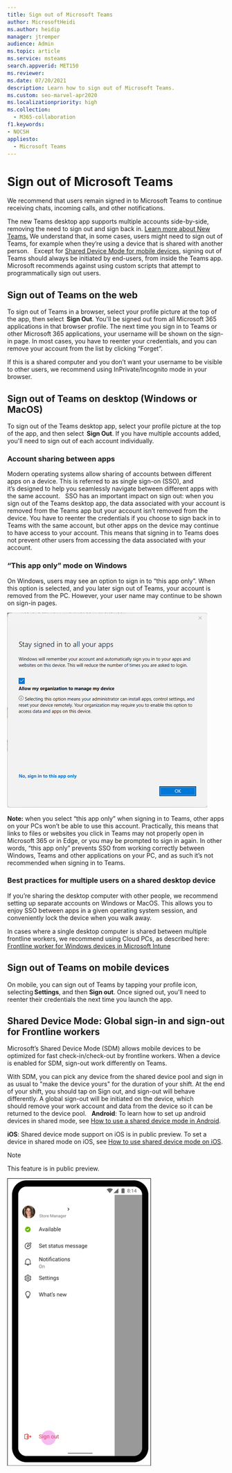 ```yaml
---
title: Sign out of Microsoft Teams
author: MicrosoftHeidi
ms.author: heidip
manager: jtremper
audience: Admin
ms.topic: article
ms.service: msteams
search.appverid: MET150
ms.reviewer: 
ms.date: 07/20/2021
description: Learn how to sign out of Microsoft Teams.
ms.custom: seo-marvel-apr2020
ms.localizationpriority: high
ms.collection: 
  - M365-collaboration
f1.keywords:
- NOCSH
appliesto: 
  - Microsoft Teams
---
```


# Sign out of Microsoft Teams

We recommend that users remain signed in to Microsoft Teams to continue receiving chats, incoming calls, and other notifications.  

The new Teams desktop app supports multiple accounts side-by-side, removing the need to sign out and sign back in. [Learn more about New Teams.](/microsoftteams/new-teams-desktop-admin)
We understand that, in some cases, users might need to sign out of Teams, for example when they’re using a device that is shared with another person.  
Except for [Shared Device Mode for mobile devices](#shared-device), signing out of Teams should always be initiated by end-users, from inside the Teams app. Microsoft recommends against using custom scripts that attempt to programmatically sign out users. 
## Sign out of Teams on the web

To sign out of Teams in a browser, select your profile picture at the top of the app, then select  **Sign Out**. You'll be signed out from all Microsoft 365 applications in that browser profile. The next time you sign in to Teams or other Microsoft 365 applications, your username will be shown on the sign-in page. In most cases, you have to reenter your credentials, and you can remove your account from the list by clicking “Forget”.  

If this is a shared computer and you don’t want your username to be visible to other users, we recommend using InPrivate/Incognito mode in your browser. 
## Sign out of Teams on desktop (Windows or MacOS)
To sign out of the Teams desktop app, select your profile picture at the top of the app, and then select  **Sign Out**. If you have multiple accounts added, you'll need to sign out of each account individually. 

### Account sharing between apps
Modern operating systems allow sharing of accounts between different apps on a device. This is referred to as single sign-on (SSO), and it’s designed to help you seamlessly navigate between different apps with the same account.  
SSO has an important impact on sign out: when you sign out of the Teams desktop app, the data associated with your account is removed from the Teams app but your account isn’t removed from the device. You have to reenter the credentials if you choose to sign back in to Teams with the same account, but other apps on the device may continue to have access to your account. This means that signing in to Teams does not prevent other users from accessing the data associated with your account.  
### “This app only” mode on Windows
On Windows, users may see an option to sign in to “this app only”. When this option is selected, and you later sign out of Teams, your account is removed from the PC. However, your user name may continue to be shown on sign-in pages. 

![Screenshot: User interface of sign in to all apps with a link to only sign into this app only.](../images/sign-in-to-all-apps.png)

**Note:** when you select “this app only” when signing in to Teams, other apps on your PCs won’t be able to use this account. Practically, this means that links to files or websites you click in Teams may not properly open in Microsoft 365 or in Edge, or you may be prompted to sign in again. In other words, “this app only” prevents SSO from working correctly between Windows, Teams and other applications on your PC, and as such it’s not recommended when signing in to Teams. 

### Best practices for multiple users on a shared desktop device 
If you’re sharing the desktop computer with other people, we recommend setting up separate accounts on Windows or MacOS. This allows you to enjoy SSO between apps in a given operating system session, and conveniently lock the device when you walk away. 

In cases where a single desktop computer is shared between multiple frontline workers, we recommend using Cloud PCs, as described here: [Frontline worker for Windows devices in Microsoft Intune](/mem/solutions/frontline-worker/frontline-worker-overview-windows)
## Sign out of Teams on mobile devices

On mobile, you can sign out of Teams by tapping your profile icon, selecting **Settings**, and then **Sign out**. Once signed out, you'll need to reenter their credentials the next time you launch the app. 

## <a id="shared-device" />Shared Device Mode: Global sign-in and sign-out for Frontline workers
Microsoft’s Shared Device Mode (SDM) allows mobile devices to be optimized for fast check-in/check-out by frontline workers. When a device is enabled for SDM, sign-out work differently on Teams. 

With SDM, you can pick any device from the shared device pool and sign in as usual to "make the device yours" for the duration of your shift. At the end of your shift, you should tap on Sign out, and sign-out will behave differently. A global sign-out will be initiated on the device, which should remove your work account and data from the device so it can be returned to the device pool.  
**Android**: To learn how to set up android devices in shared mode, see [How to use a shared device mode in Android](/azure/active-directory/develop/tutorial-v2-shared-device-mode#set-up-an-android-device-in-shared-mode).

**iOS**: Shared device mode support on iOS is in public preview. To set a device in shared mode on iOS, see [How to use shared device mode on iOS](/azure/active-directory/develop/msal-ios-shared-devices).

> [!NOTE]
> This feature is in public preview. 

![Sign-out-section](media/signout.png)

